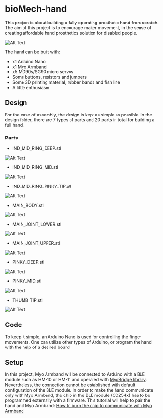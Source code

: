 # bioMech-hand

This project is about building a fully operating prosthetic hand from scratch. The aim of this project is to encourage maker movement, in the sense of creating affordable hand prosthetics solution for disabled people. 

![Alt Text](https://github.com/BatuhanYilmaz/bioMech-hand/blob/master/el-pc-video.gif)

The hand can be built with:

- x1 Arduino Nano
- x1 Myo Armband
- x5 MG90s/SG90 micro servos
- Some buttons, resistors and jumpers
- Some 3D printing material, rubber bands and fish line
- A little enthusiasm


## Design

For the ease of assembly, the design is kept as simple as possible. In the design folder, there are 7 types of parts and 20 parts in total for building a full hand.

### Parts

- IND_MID_RING_DEEP.stl

![Alt Text](https://github.com/BatuhanYilmaz/bioMech-hand/blob/master/3D%20Design%20Files/IND_MID_RING_DEEP.PNG)

- IND_MID_RING_MID.stl

![Alt Text](https://github.com/BatuhanYilmaz/bioMech-hand/blob/master/3D%20Design%20Files/IND_MID_RING_MID.PNG)

- IND_MID_RING_PINKY_TIP.stl

![Alt Text](https://github.com/BatuhanYilmaz/bioMech-hand/blob/master/3D%20Design%20Files/IND_MID_RING_PINKY_TIP.PNG)

- MAIN_BODY.stl

![Alt Text](https://github.com/BatuhanYilmaz/bioMech-hand/blob/master/3D%20Design%20Files/MAIN_BODY.PNG)

- MAIN_JOINT_LOWER.stl

![Alt Text](https://github.com/BatuhanYilmaz/bioMech-hand/blob/master/3D%20Design%20Files/MAIN_JOINT_LOWER.PNG)

- MAIN_JOINT_UPPER.stl

![Alt Text](https://github.com/BatuhanYilmaz/bioMech-hand/blob/master/3D%20Design%20Files/MAIN_JOINT_UPPER.PNG)

- PINKY_DEEP.stl

![Alt Text](https://github.com/BatuhanYilmaz/bioMech-hand/blob/master/3D%20Design%20Files/PINKY_DEEP.PNG)

- PINKY_MID.stl

![Alt Text](https://github.com/BatuhanYilmaz/bioMech-hand/blob/master/3D%20Design%20Files/PINKY_MID.PNG)

- THUMB_TIP.stl

![Alt Text](https://github.com/BatuhanYilmaz/bioMech-hand/blob/master/3D%20Design%20Files/THUMB_TIP.PNG)

## Code

To keep it simple, an Arduino Nano is used for controlling the finger movements. One can utilize other types of Arduino, or program the hand with the help of a desired board.

## Setup 

 In this project, Myo Armband will be connected to Arduino with a BLE module such as HM-10 or HM-11 and operated with [MyoBridge library](https://github.com/vroland/MyoBridge/wiki). Nevertheless, the connection cannot be established with default configuration of the BLE module.
 In order to make the hand communicate only with Myo Armband, the chip in the BLE module (CC254x) has to be programmed externally with a firmware. This tutorial will help to pair the hand and Myo Armband: [How to burn the chip to communicate with Myo Armband](https://github.com/vroland/MyoBridge/wiki/Getting-Started-with-MyoBridge-Firmware)

